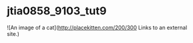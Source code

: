 # jtia0858_9103_tut9
![An image of a cat](http://placekitten.com/200/300
Links to an external site.)